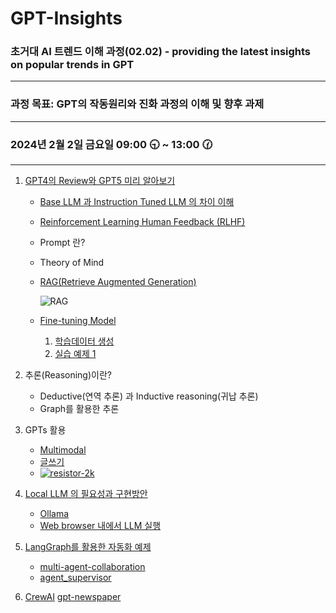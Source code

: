 # GPT-Insights

### 초거대 AI 트렌드 이해 과정(02.02) - providing the latest insights on popular trends in GPT
-----

### 과정 목표: GPT의 작동원리와 진화 과정의 이해 및 향후 과제

-----

### 2024년 2월 2일 금요일 09:00 🕤 ~ 13:00 🕜

-----


1. [GPT4의 Review와 GPT5 미리 알아보기](https://drive.google.com/file/d/18dVgDszcWE5TkBf-arUrZsWS7WIXlbRc/view?usp=sharing)

   - [Base LLM 과 Instruction Tuned LLM 의 차이 이해](https://drive.google.com/file/d/1H2yqGI0Q9x_nkxZaTPKw_yvKS5WKJ1Dx/view?usp=sharing)
   - [Reinforcement Learning Human Feedback (RLHF)](https://drive.google.com/file/d/1lUynjlMYPFcxT2NSSh-44V28Vxvx52vN/view?usp=sharing)
   - Prompt 란?
   - Theory of Mind
   - [RAG(Retrieve Augmented Generation)](https://drive.google.com/file/d/1Bm4cYqmvLNe_bFzm6B3FUgBXaoP5ARbl/view)

     ![RAG](https://github.com/JSJeong-me/ProDiscovery2LLM/assets/54794815/b06f1ae9-cd23-46ab-b734-2c332541adca)

   - [Fine-tuning Model](https://drive.google.com/file/d/1KQ4TgmXeb5-bIY_rXCKPMEdT_YRmnlYf/view?usp=sharing)
     
     1) [학습데이터 생성](https://docs.google.com/spreadsheets/d/1sJ4X03A_DrBCC24zp_sqiQW17qhVoiOQVr5ScEmhfEo/edit#gid=5293024)
     2) [실습 예제 1](https://github.com/JSJeong-me/GPT-Finetuning/blob/main/51-LangChain-ChatBot.ipynb)

2. 추론(Reasoning)이란?

   - Deductive(연역 추론) 과 Inductive reasoning(귀납 추론)
   - Graph를 활용한 추론

3. GPTs 활용

   - [Multimodal](https://drive.google.com/file/d/1yY0ViA4hrq6V8UyMT9ZVQ-ydHzu2AVzY/view?usp=sharing)
   - [글쓰기](https://docs.google.com/spreadsheets/d/1HpKXHq0X0m5rSX-rBfIiyTrVEpbMIzwRZv9ki8JDxYc/edit?usp=sharing)
   - [![resistor-2k](https://github.com/JSJeong-me/GPT-Insights/assets/54794815/81f87f77-a1ae-470e-b70b-0a621ab0950a)](https://github.com/JSJeong-me/GPT-Insights/blob/main/images/resistor-2k.png)


4. [Local LLM 의 필요성과 구현방안](https://drive.google.com/file/d/1bGLnr_m0CP7sDhip3cEgjpCmfYa_Injf/view?usp=sharing)

   - [Ollama](https://ollama.ai/library?sort=popular)
   - [Web browser 내에서 LLM 실행](https://drive.google.com/file/d/1f0iEYzn7YdUM_aqVWl1VnVYo4DdQebTB/view?usp=sharing)


5. [LangGraph를 활용한 자동화 예제](https://python.langchain.com/docs/langgraph)

   - [multi-agent-collaboration](https://github.com/JSJeong-me/GPT-Graph/blob/main/22-multi-agent-collaboration.ipynb)
   - [agent_supervisor](https://github.com/JSJeong-me/GPT-Graph/blob/main/30-agent_supervisor.ipynb)

6. [CrewAI](https://github.com/joaomdmoura/crewai?tab=readme-ov-file)   [gpt-newspaper](https://github.com/assafelovic/gpt-newspaper/tree/master)
